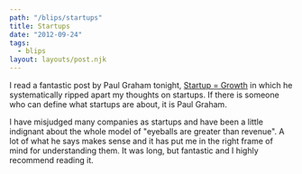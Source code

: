 ```yaml
---
path: "/blips/startups"
title: Startups
date: "2012-09-24"
tags:
  - blips
layout: layouts/post.njk
---
```


I read a fantastic post by Paul Graham tonight, [Startup = Growth](http://paulgraham.com/growth.html) in which he systematically ripped apart my thoughts on startups. If there is someone who can define what startups are about, it is Paul Graham.

I have misjudged many companies as startups and have been a little indignant about the whole model of "eyeballs are greater than revenue". A lot of what he says makes sense and it has put me in the right frame of mind for understanding them. It was long, but fantastic and I highly recommend reading it.
